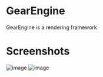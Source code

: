 # GearEngine
GearEngine is a rendering framework

# Screenshots
![image](https://github.com/hipiPan/GearEngine/blob/next2.0/Screenshots/3.png)
![image](https://github.com/hipiPan/GearEngine/blob/next2.0/Screenshots/3.gif)